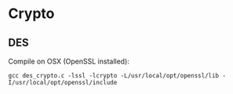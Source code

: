 # Crypto

## DES

Compile on OSX (OpenSSL installed):

`gcc des_crypto.c -lssl -lcrypto -L/usr/local/opt/openssl/lib -I/usr/local/opt/openssl/include`
